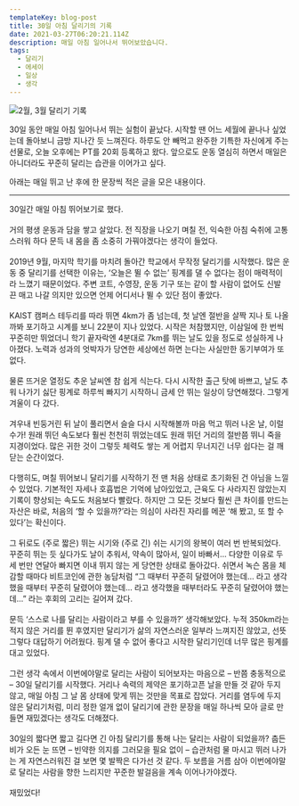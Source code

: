 ```yaml
---
templateKey: blog-post
title: 30일 아침 달리기의 기록
date: 2021-03-27T06:20:21.114Z
description: 매일 아침 일어나서 뛰어보았습니다.
tags:
  - 달리기
  - 에세이
  - 일상
  - 생각
---
```

![2월, 3월 달리기 기록](/assets/30일-아침-달리기의-기록/284bdd01-78ce-4be9-9a12-ab632cf0b33d.jpg "2월, 3월 달리기 기록")

30일 동안 매일 아침 일어나서 뛰는 실험이 끝났다. 시작할 땐 어느 세월에 끝나나 싶었는데 돌아보니 금방 지나간 듯 느껴진다. 하루도 안 빼먹고 완주한 기특한 자신에게 주는 선물로, 오늘 오후에는 PT를 20회 등록하고 왔다. 앞으로도 운동 열심히 하면서 매일은 아니더라도 꾸준히 달리는 습관을 이어가고 싶다.

아래는 매일 뛰고 난 후에 한 문장씩 적은 글을 모은 내용이다.

- - -

30일간 매일 아침 뛰어보기로 했다.\
\
거의 평생 운동과 담을 쌓고 살았다. 전 직장을 나오기 며칠 전, 익숙한 아침 숙취에 고통스러워 하다 문득 내 몸을 좀 소중히 가꿔야겠다는 생각이 들었다.\
\
2019년 9월, 마지막 학기를 마치려 돌아간 학교에서 무작정 달리기를 시작했다. 많은 운동 중 달리기를 선택한 이유는, ‘오늘은 뛸 수 없는’ 핑계를 댈 수 없다는 점이 매력적이라 느꼈기 때문이었다. 주변 코트, 수영장, 운동 기구 또는 같이 할 사람이 없어도 신발 끈 매고 나갈 의지만 있으면 언제 어디서나 뛸 수 있단 점이 좋았다.\
\
KAIST 캠퍼스 테두리를 따라 뛰면 4km가 좀 넘는데, 첫 날엔 절반을 살짝 지나 토 나올까봐 포기하고 시계를 보니 22분이 지나 있었다. 시작은 처참했지만, 이삼일에 한 번씩 꾸준히만 뛰었더니 학기 끝자락엔 4분대로 7km를 뛰는 날도 있을 정도로 성실하게 나아졌다. 노력과 성과의 엇박자가 당연한 세상에선 하면 는다는 사실만한 동기부여가 또 없다.\
\
물론 뜨거운 열정도 추운 날씨엔 참 쉽게 식는다. 다시 시작한 출근 탓에 바쁘고, 날도 추워 나가기 싫단 핑계로 하루씩 빠지기 시작하니 금세 안 뛰는 일상이 당연해졌다. 그렇게 겨울이 다 갔다.\
\
겨우내 빈둥거린 뒤 날이 풀리면서 슬슬 다시 시작해볼까 마음 먹고 뛰러 나온 날, 이럴수가! 원래 뛰던 속도보다 훨씬 천천히 뛰었는데도 원래 뛰던 거리의 절반쯤 뛰니 죽을 지경이었다. 많은 귀한 것이 그렇듯 체력도 쌓는 게 어렵지 무너지긴 너무 쉽다는 걸 깨닫는 순간이었다.\
\
다행히도, 며칠 뛰어보니 달리기를 시작하기 전 맨 처음 상태로 초기화된 건 아님을 느낄 수 있었다. 기본적인 자세나 호흡법은 기억에 남아있었고, 근육도 다 사라지진 않았는지 기록이 향상되는 속도도 처음보다 빨랐다. 하지만 그 모든 것보다 훨씬 큰 차이를 만드는 자산은 바로, 처음의 ‘할 수 있을까?’라는 의심이 사라진 자리를 메꾼 ‘해 봤고, 또 할 수 있다’는 확신이다.\
\
그 뒤로도 (주로 짧은) 뛰는 시기와 (주로 긴) 쉬는 시기의 왕복이 여러 번 반복되었다. 꾸준히 뛰는 듯 싶다가도 날이 추워서, 약속이 많아서, 일이 바빠서… 다양한 이유로 두세 번만 연달아 빠지면 이내 뛰지 않는 게 당연한 상태로 돌아갔다. 쉬면서 녹슨 몸을 체감할 때마다 비트코인에 관한 농담처럼 “그 때부터 꾸준히 달렸어야 했는데… 라고 생각했을 때부터 꾸준히 달렸어야 했는데… 라고 생각했을 때부터라도 꾸준히 달렸어야 했는데…” 라는 후회의 고리는 길어져 갔다.\
\
문득 ‘스스로 나를 달리는 사람이라고 부를 수 있을까?’ 생각해보았다. 누적 350km라는 적지 않은 거리를 뛴 후였지만 달리기가 삶의 자연스러운 일부라 느껴지진 않았고, 선뜻 그렇다 대답하기 어려웠다. 핑계 댈 수 없어 좋다고 시작한 달리기인데 너무 많은 핑계를 대고 있었다.\
\
그런 생각 속에서 이번에야말로 달리는 사람이 되어보자는 마음으로 – 반쯤 충동적으로 – 30일 달리기를 시작했다. 거리나 속력의 제약은 포기하고픈 날을 만들 것 같아 두지 않고, 매일 아침 그 날 몸 상태에 맞게 뛰는 것만을 목표로 잡았다. 거리를 염두에 두지 않은 달리기처럼, 미리 정한 얼개 없이 달리기에 관한 문장을 매일 하나씩 모아 글로 만들면 재밌겠다는 생각도 더해졌다.\
\
30일의 짧다면 짧고 길다면 긴 아침 달리기를 통해 나는 달리는 사람이 되었을까? 춥든 비가 오든 눈 뜨면 – 빈약한 의지를 그러모을 필요 없이 – 습관처럼 물 마시고 뛰러 나가는 게 자연스러워진 걸 보면 몇 발짝은 다가선 것 같다. 두 보름을 거름 삼아 이번에야말로 달리는 사람을 향한 느리지만 꾸준한 발걸음을 계속 이어나가야겠다.\
\
재밌었다!